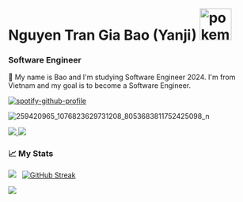 # Nguyen Tran Gia Bao (Yanji) <img src="https://64.media.tumblr.com/3739b4732fe715eae5ac27346bc3157e/a76dcdaa54da5967-93/s250x400/93f54a7a373ad886875eadf35d9da7558fbdbe44.png" width="64px" height="64px" alt="pokemon">
### Software Engineer

👨 My name is Bao and I'm studying Software Engineer 2024. I'm from Vietnam and my goal is to become a Software Engineer.

[![spotify-github-profile](https://spotify-github-profile.vercel.app/api/view?uid=31tsszeyy7cbfka7lhcaxpgw3a4u&cover_image=true&theme=novatorem&bar_color=74a7fe&bar_color_cover=false)](https://github.com/kittinan/spotify-github-profile)

![259420965_1076823629731208_8053683811752425098_n](https://user-images.githubusercontent.com/95952006/215120311-0ed3b101-2d87-4f27-83df-59380d5968e0.jpg)
 
 <a href=https://www.linkedin.com/in/gbao/> <img src="https://img.shields.io/badge/-LinkedIn-0e76a8?style=plastic&logo=linkedIn"> </a> <img src="https://komarev.com/ghpvc/?username=ngtrgiabaoB2012063&color=blue">
 
 ### 📈 My Stats
 
 
 
 <img src="https://github-readme-stats.vercel.app/api?username=ngtrgiabaoB2012063&theme=tokyonight&show_icons=true&count_private=true"> &nbsp; [![GitHub Streak](http://github-readme-streak-stats.herokuapp.com?user=ngtrgiabaoB2012063&theme=tokyonight&date_format=M%20j%5B%2C%20Y%5D)](https://git.io/streak-stats)


<img src="https://github-readme-stats.vercel.app/api/top-langs/?username=ngtrgiabaoB2012063&theme=tokyonight&layout=compact&langs_count=6">
